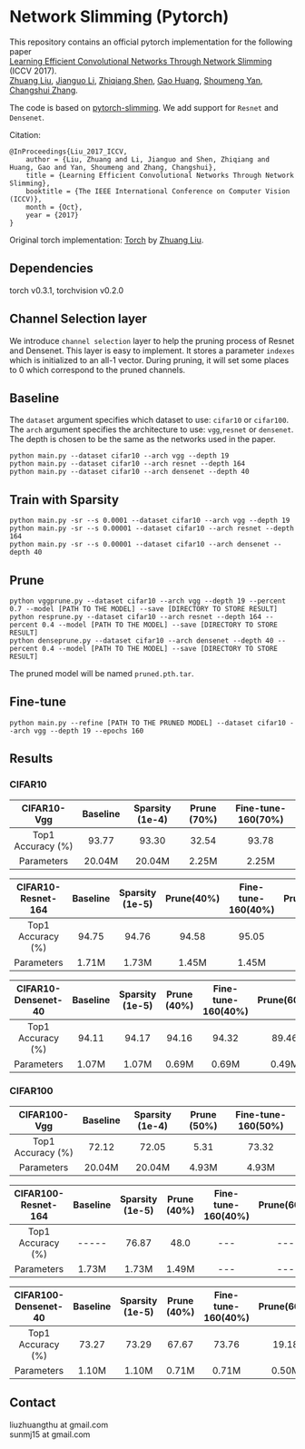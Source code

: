 # Network Slimming (Pytorch)

This repository contains an official pytorch implementation for the following paper  
[Learning Efficient Convolutional Networks Through Network Slimming](http://openaccess.thecvf.com/content_iccv_2017/html/Liu_Learning_Efficient_Convolutional_ICCV_2017_paper.html) (ICCV 2017).  
[Zhuang Liu](https://liuzhuang13.github.io/), [Jianguo Li](https://sites.google.com/site/leeplus/), [Zhiqiang Shen](http://zhiqiangshen.com/), [Gao Huang](http://www.cs.cornell.edu/~gaohuang/), [Shoumeng Yan](https://scholar.google.com/citations?user=f0BtDUQAAAAJ&hl=en), [Changshui Zhang](http://bigeye.au.tsinghua.edu.cn/english/Introduction.html).

The code is based on [pytorch-slimming](https://github.com/foolwood/pytorch-slimming). We add support for `Resnet` and `Densenet`.  

Citation:
```
@InProceedings{Liu_2017_ICCV,
    author = {Liu, Zhuang and Li, Jianguo and Shen, Zhiqiang and Huang, Gao and Yan, Shoumeng and Zhang, Changshui},
    title = {Learning Efficient Convolutional Networks Through Network Slimming},
    booktitle = {The IEEE International Conference on Computer Vision (ICCV)},
    month = {Oct},
    year = {2017}
}
```
Original torch implementation: [Torch](https://github.com/liuzhuang13/slimming) by [Zhuang Liu](https://liuzhuang13.github.io/).

## Dependencies
torch v0.3.1, torchvision v0.2.0

## Channel Selection layer
We introduce `channel selection` layer to help the pruning process of Resnet and Densenet. This layer is easy to implement. It stores a parameter `indexes` which is initialized to an all-1 vector. During pruning, it will set some places to 0 which correspond to the pruned channels.

## Baseline 

The `dataset` argument specifies which dataset to use: `cifar10` or `cifar100`. The `arch` argument specifies the architecture to use: `vgg`,`resnet` or
`densenet`. The depth is chosen to be the same as the networks used in the paper.
```shell
python main.py --dataset cifar10 --arch vgg --depth 19
python main.py --dataset cifar10 --arch resnet --depth 164
python main.py --dataset cifar10 --arch densenet --depth 40
```

## Train with Sparsity

```shell
python main.py -sr --s 0.0001 --dataset cifar10 --arch vgg --depth 19
python main.py -sr --s 0.00001 --dataset cifar10 --arch resnet --depth 164
python main.py -sr --s 0.00001 --dataset cifar10 --arch densenet --depth 40
```

## Prune

```shell
python vggprune.py --dataset cifar10 --arch vgg --depth 19 --percent 0.7 --model [PATH TO THE MODEL] --save [DIRECTORY TO STORE RESULT]
python resprune.py --dataset cifar10 --arch resnet --depth 164 --percent 0.4 --model [PATH TO THE MODEL] --save [DIRECTORY TO STORE RESULT]
python denseprune.py --dataset cifar10 --arch densenet --depth 40 --percent 0.4 --model [PATH TO THE MODEL] --save [DIRECTORY TO STORE RESULT]
```
The pruned model will be named `pruned.pth.tar`.

## Fine-tune

```shell
python main.py --refine [PATH TO THE PRUNED MODEL] --dataset cifar10 --arch vgg --depth 19 --epochs 160
```

## Results
### CIFAR10
|  CIFAR10-Vgg  | Baseline |  Sparsity (1e-4) | Prune (70%) | Fine-tune-160(70%) |
| :---------------: | :------: | :--------------------------: | :-----------------: | :-------------------: |
| Top1 Accuracy (%) |  93.77   |            93.30            |        32.54        |         93.78         |
|    Parameters     |  20.04M  |            20.04M            |        2.25M        |         2.25M         |

|  CIFAR10-Resnet-164  | Baseline |    Sparsity (1e-5) | Prune(40%) | Fine-tune-160(40%) |   Prune(60%)     |  Fine-tune-160(60%)       |
| :---------------: | :------: | :--------------------------: | :-----------------: | :-------------------: |  :----------------:| :--------------------:|
| Top1 Accuracy (%) |  94.75   |            94.76             |        94.58       |         95.05         |      47.73       |     93.81     |
|    Parameters     |  1.71M  |             1.73M            |        1.45M        |         1.45M         |      1.12M          |   1.12M           |

|  CIFAR10-Densenet-40  | Baseline |  Sparsity (1e-5) | Prune (40%) | Fine-tune-160(40%) |       Prune(60%)   | Fine-tune-160(60%) |
| :---------------: | :------: | :--------------------------: | :-----------------: | :-------------------: | :--------------------: | :-----------------:|
| Top1 Accuracy (%) |  94.11   |           94.17             |        94.16       |         94.32         |      89.46       |     94.22     |
|    Parameters     |  1.07M  |            1.07M            |        0.69M       |         0.69M         |       0.49M      |    0.49M     |

### CIFAR100
|  CIFAR100-Vgg  | Baseline |   Sparsity (1e-4) | Prune (50%) | Fine-tune-160(50%) |
| :---------------: | :------: | :--------------------------: | :-----------------: | :-------------------: |
| Top1 Accuracy (%) |   72.12   |            72.05             |         5.31        |         73.32         |
|    Parameters     |  20.04M  |            20.04M            |        4.93M        |         4.93M         |

|  CIFAR100-Resnet-164  | Baseline |   Sparsity (1e-5) | Prune (40%) | Fine-tune-160(40%) |    Prune(60%)  | Fine-tune-160(60%) |
| :---------------: | :------: | :--------------------------: | :-----------------: | :-------------------: |:--------------------: | :-----------------:|
| Top1 Accuracy (%) |  -----   |            76.87             |        48.0        |         ---         |  ---       |     --     |
|    Parameters     |  1.73M  |            1.73M            |        1.49M        |         ---         |---       |     --     |

|  CIFAR100-Densenet-40  | Baseline |    Sparsity (1e-5) | Prune (40%) | Fine-tune-160(40%) | Prune(60%)  | Fine-tune-160(60%) |
| :---------------: | :------: | :--------------------------: | :-----------------: | :-------------------: |:--------------------: | :-----------------:|
| Top1 Accuracy (%) |  73.27   |          73.29            |        67.67        |         73.76         |   19.18       |     73.19     |
|    Parameters     |  1.10M  |            1.10M            |        0.71M        |         0.71M         |  0.50M       |     0.50M    |

## Contact
liuzhuangthu at gmail.com  
sunmj15 at gmail.com 